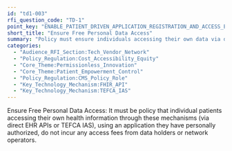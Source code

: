 ```yaml
---
id: "td1-003"
rfi_question_code: "TD-1"
point_key: "ENABLE_PATIENT_DRIVEN_APPLICATION_REGISTRATION_AND_ACCESS_ENSURE_FREE_ACCESS"
short_title: "Ensure Free Personal Data Access"
summary: "Policy must ensure individuals accessing their own data via direct EHR APIs or TEFCA IAS, using personally authorized apps, incur no fees from data holders/networks."
categories:
  - "Audience_RFI_Section:Tech_Vendor_Network"
  - "Policy_Regulation:Cost_Accessibility_Equity"
  - "Core_Theme:Permissionless_Innovation"
  - "Core_Theme:Patient_Empowerment_Control"
  - "Policy_Regulation:CMS_Policy_Role"
  - "Key_Technology_Mechanism:FHIR_API"
  - "Key_Technology_Mechanism:TEFCA_IAS"
---
```

Ensure Free Personal Data Access: It must be policy that individual patients accessing their own health information through these mechanisms (via direct EHR APIs or TEFCA IAS), using an application they have personally authorized, do not incur any access fees from data holders or network operators.
